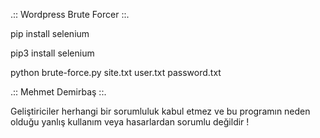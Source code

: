 .::  Wordpress Brute Forcer  ::.

pip install selenium 

pip3 install selenium

python brute-force.py site.txt user.txt password.txt


.:: Mehmet Demirbaş ::.


Geliştiriciler herhangi bir sorumluluk kabul etmez ve bu programın neden olduğu yanlış kullanım veya hasarlardan sorumlu değildir !
